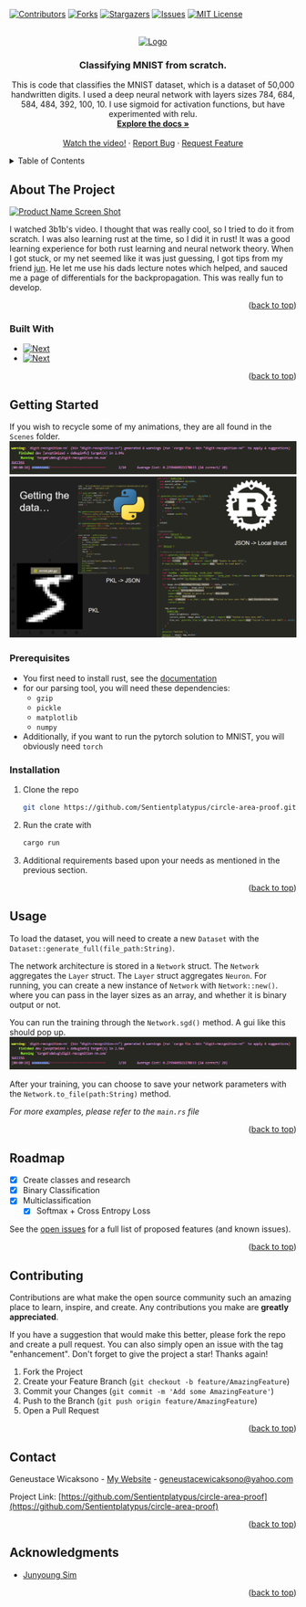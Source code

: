 <!-- Improved compatibility of back to top link: See: https://github.com/othneildrew/Best-README-Template/pull/73 -->
<a name="readme-top"></a>
<!--
*** Thanks for checking out the Best-README-Template. If you have a suggestion
*** that would make this better, please fork the repo and create a pull request
*** or simply open an issue with the tag "enhancement".
*** Don't forget to give the project a star!
*** Thanks again! Now go create something AMAZING! :D
-->



<!-- PROJECT SHIELDS -->
<!--
*** I'm using markdown "reference style" links for readability.
*** Reference links are enclosed in brackets [ ] instead of parentheses ( ).
*** See the bottom of this document for the declaration of the reference variables
*** for contributors-url, forks-url, etc. This is an optional, concise syntax you may use.
*** https://www.markdownguide.org/basic-syntax/#reference-style-links
-->
[![Contributors][contributors-shield]][contributors-url]
[![Forks][forks-shield]][forks-url]
[![Stargazers][stars-shield]][stars-url]
[![Issues][issues-shield]][issues-url]
[![MIT License][license-shield]][license-url]


<!-- PROJECT LOGO -->
<br />
<div align="center">
  <a href="https://user-images.githubusercontent.com/83039642/209047770-ecc908db-65f4-46d9-88c6-1957ac7ec625.png">
    <img src="thumbnail.png" alt="Logo">
  </a>

<h3 align="center">Classifying MNIST from scratch.</h3>

  <p align="center">
    This is code that classifies the MNIST dataset, which is a dataset of 50,000 handwritten digits. I used a deep neural network with layers sizes 784, 684, 584, 484, 392, 100, 10. I use sigmoid for activation functions, but have experimented with relu.
    <br /> 
    <a href="https://www.manim.community"><strong>Explore the docs »</strong></a>
    <br />
    <br />
    <a href="https://www.youtube.com/watch?v=Okraa2ZElrE">Watch the video!</a>
    ·
    <a href="https://github.com/Sentientplatypus/circle-area-proof/issues">Report Bug</a>
    ·
    <a href="https://github.com/Sentientplatypus/circle-area-proof/issues">Request Feature</a>
  </p>
</div>



<!-- TABLE OF CONTENTS -->
<details>
  <summary>Table of Contents</summary>
  <ol>
    <li>
      <a href="#about-the-project">About The Project</a>
      <ul>
        <li><a href="#built-with">Built With</a></li>
      </ul>
    </li>
    <li>
      <a href="#getting-started">Getting Started</a>
      <ul>
        <li><a href="#prerequisites">Prerequisites</a></li>
        <li><a href="#installation">Installation</a></li>
      </ul>
    </li>
    <li><a href="#usage">Usage</a></li>
    <li><a href="#roadmap">Roadmap</a></li>
    <li><a href="#contributing">Contributing</a></li>
    <li><a href="#license">License</a></li>
    <li><a href="#contact">Contact</a></li>
    <li><a href="#acknowledgments">Acknowledgments</a></li>
  </ol>
</details>



<!-- ABOUT THE PROJECT -->
## About The Project

[![Product Name Screen Shot][product-screenshot]](https://example.com)

I watched 3b1b's video. I thought that was really cool, so I tried to do it from scratch. I was also learning rust at the time, so I did it in rust! It was a good learning experience for both rust learning and neural network theory. When I got stuck, or my net seemed like it was just guessing, I got tips from my friend <a href="https://github.com/junyoung-sim">jun</a>. He let me use his dads lecture notes which helped, and sauced me a page of differentials for the backpropagation. This was really fun to develop. 
<p align="right">(<a href="#readme-top">back to top</a>)</p>



### Built With

* [![Next][rust]][rust-url]
* [![Next][python]][python-url]

<p align="right">(<a href="#readme-top">back to top</a>)</p>



<!-- GETTING STARTED -->
## Getting Started

If you wish to recycle some of my animations, they are all found in the `Scenes` folder. 
![Alt text](image.png)
![Alt text](image-1.png)

### Prerequisites


* You first need to install rust, see the [documentation](https://doc.rust-lang.org/book/ch01-03-hello-cargo.html)
* for our parsing tool, you will need these dependencies:
    * `gzip`
    * `pickle`
    * `matplotlib`
    * `numpy`
* Additionally, if you want to run the pytorch solution to MNIST, you will obviously need `torch`


### Installation


1. Clone the repo
   ```sh
   git clone https://github.com/Sentientplatypus/circle-area-proof.git
   ```
2. Run the crate with 
    ```sh
    cargo run
    ```
3. Additional requirements based upon your needs as mentioned in the previous section.


<p align="right">(<a href="#readme-top">back to top</a>)</p>



<!-- USAGE EXAMPLES -->
## Usage
To load the dataset, you will need to create a new `Dataset` with the `Dataset::generate_full(file_path:String)`.

The network architecture is stored in a `Network` struct. The `Network` aggregates the `Layer` struct. The `Layer` struct aggregates `Neuron`. For running, you can create a new instance of `Network` with `Network::new()`. where you can pass in the layer sizes as an array, and whether it is binary output or not. 

You can run the training through the `Network.sgd()` method. A gui like this should pop up.
![Alt text](image.png)

After your training, you can choose to save your network parameters with the `Network.to_file(path:String)` method.

_For more examples, please refer to the `main.rs` file_

<p align="right">(<a href="#readme-top">back to top</a>)</p>



<!-- ROADMAP -->
## Roadmap

- [x] Create classes and research
- [x] Binary Classification
- [x] Multiclassification
    - [x] Softmax + Cross Entropy Loss

See the [open issues](https://github.com/Sentientplatypus/circle-area-proof/issues) for a full list of proposed features (and known issues).

<p align="right">(<a href="#readme-top">back to top</a>)</p>



<!-- CONTRIBUTING -->
## Contributing

Contributions are what make the open source community such an amazing place to learn, inspire, and create. Any contributions you make are **greatly appreciated**.

If you have a suggestion that would make this better, please fork the repo and create a pull request. You can also simply open an issue with the tag "enhancement".
Don't forget to give the project a star! Thanks again!

1. Fork the Project
2. Create your Feature Branch (`git checkout -b feature/AmazingFeature`)
3. Commit your Changes (`git commit -m 'Add some AmazingFeature'`)
4. Push to the Branch (`git push origin feature/AmazingFeature`)
5. Open a Pull Request

<p align="right">(<a href="#readme-top">back to top</a>)</p>


<!-- CONTACT -->
## Contact

Geneustace Wicaksono - [My Website](https://genewica.herokuapp.com) - geneustacewicaksono@yahoo.com

Project Link: [https://github.com/Sentientplatypus/circle-area-proof](https://github.com/Sentientplatypus/circle-area-proof)

<p align="right">(<a href="#readme-top">back to top</a>)</p>



<!-- ACKNOWLEDGMENTS -->
## Acknowledgments

* [Junyoung Sim](https://github.com/junyoung-sim)


<p align="right">(<a href="#readme-top">back to top</a>)</p>



<!-- MARKDOWN LINKS & IMAGES -->
<!-- https://www.markdownguide.org/basic-syntax/#reference-style-links -->
[contributors-shield]: https://img.shields.io/github/contributors/Sentientplatypus/circle-area-proof.svg?style=for-the-badge
[contributors-url]: https://github.com/Sentientplatypus/circle-area-proof/graphs/contributors
[forks-shield]: https://img.shields.io/github/forks/Sentientplatypus/circle-area-proof.svg?style=for-the-badge
[forks-url]: https://github.com/Sentientplatypus/circle-area-proof/network/members
[stars-shield]: https://img.shields.io/github/stars/Sentientplatypus/circle-area-proof.svg?style=for-the-badge
[stars-url]: https://github.com/Sentientplatypus/circle-area-proof/stargazers
[issues-shield]: https://img.shields.io/github/issues/Sentientplatypus/circle-area-proof.svg?style=for-the-badge
[issues-url]: https://github.com/Sentientplatypus/circle-area-proof/issues
[license-shield]: https://img.shields.io/github/license/Sentientplatypus/circle-area-proof.svg?style=for-the-badge
[license-url]: https://github.com/Sentientplatypus/circle-area-proof/blob/master/LICENSE.txt
[linkedin-shield]: https://img.shields.io/badge/-LinkedIn-black.svg?style=for-the-badge&logo=linkedin&colorB=555
[linkedin-url]: https://linkedin.com/in/linkedin_username
[product-screenshot]: image-2.png
[python]: https://img.shields.io/badge/Python-3776AB?style=for-the-badge&logo=python&logoColor=white
[python-url]: https://python.com
[rust]: https://img.shields.io/badge/Rust-000000?style=for-the-badge&logo=rust&logoColor=white
[rust-url]: https://rust.com



